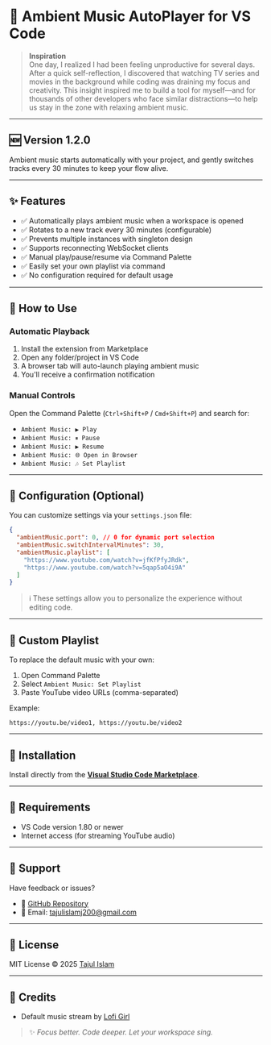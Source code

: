 # 🎵 Ambient Music AutoPlayer for VS Code


> **Inspiration**  
> One day, I realized I had been feeling unproductive for several days. After a quick self-reflection, I discovered that watching TV series and movies in the background while coding was draining my focus and creativity. This insight inspired me to build a tool for myself—and for thousands of other developers who face similar distractions—to help us stay in the zone with relaxing ambient music.


---

## 🆕 Version 1.2.0

Ambient music starts automatically with your project, and gently switches tracks every 30 minutes to keep your flow alive.

---

## ✨ Features

- ✅ Automatically plays ambient music when a workspace is opened
- ✅ Rotates to a new track every 30 minutes (configurable)
- ✅ Prevents multiple instances with singleton design
- ✅ Supports reconnecting WebSocket clients
- ✅ Manual play/pause/resume via Command Palette
- ✅ Easily set your own playlist via command
- ✅ No configuration required for default usage

---

## 🚀 How to Use

### Automatic Playback

1. Install the extension from Marketplace
2. Open any folder/project in VS Code
3. A browser tab will auto-launch playing ambient music
4. You'll receive a confirmation notification

### Manual Controls

Open the Command Palette (`Ctrl+Shift+P` / `Cmd+Shift+P`) and search for:

- `Ambient Music: ▶ Play`
- `Ambient Music: ⏸ Pause`
- `Ambient Music: ▶ Resume`
- `Ambient Music: 🌐 Open in Browser`
- `Ambient Music: 🎶 Set Playlist`

---

## 🔧 Configuration (Optional)

You can customize settings via your `settings.json` file:

```json
{
  "ambientMusic.port": 0, // 0 for dynamic port selection
  "ambientMusic.switchIntervalMinutes": 30, 
  "ambientMusic.playlist": [
    "https://www.youtube.com/watch?v=jfKfPfyJRdk",
    "https://www.youtube.com/watch?v=5qap5aO4i9A"
  ]
}
```

> ℹ️ These settings allow you to personalize the experience without editing code.

---

## 🎵 Custom Playlist

To replace the default music with your own:

1. Open Command Palette
2. Select `Ambient Music: Set Playlist`
3. Paste YouTube video URLs (comma-separated)

Example:

```
https://youtu.be/video1, https://youtu.be/video2
```

---

## 📁 Installation

Install directly from the [**Visual Studio Code Marketplace**](https://marketplace.visualstudio.com/items?itemName=taj54dev.ambient-music-extension).

---

## 🔗 Requirements

- VS Code version 1.80 or newer
- Internet access (for streaming YouTube audio)

---

## 🐛 Support

Have feedback or issues?

- 📂 [GitHub Repository](https://github.com/taj54/ambient-music-vs-extension)
- 📧 Email: [tajulislamj200@gmail.com](mailto:tajulislamj200@gmail.com)

---

## 💼 License

MIT License © 2025 [Tajul Islam](https://github.com/taj54)

---

## 💬 Credits

- Default music stream by [Lofi Girl](https://www.youtube.com/@lofigirl)

> ✨ _Focus better. Code deeper. Let your workspace sing._